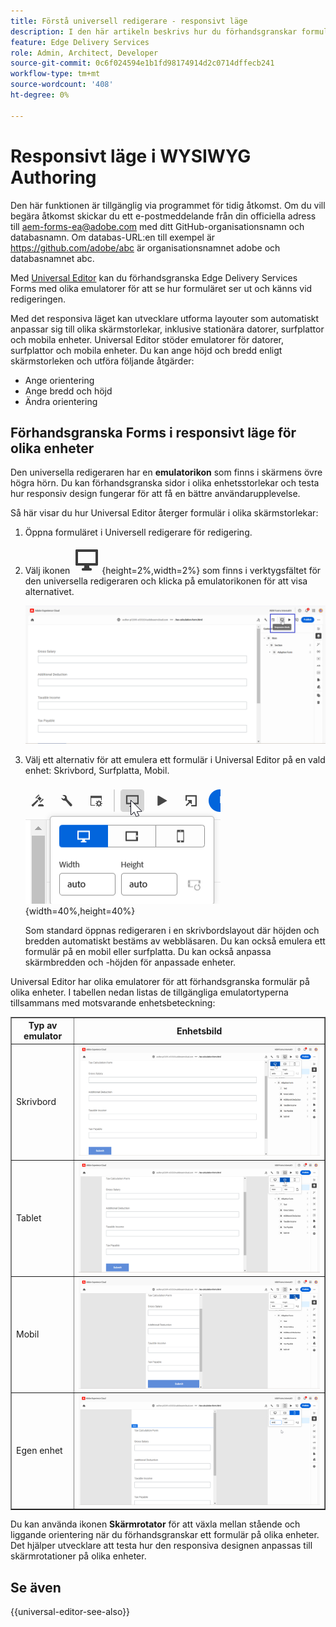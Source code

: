 ```yaml
---
title: Förstå universell redigerare - responsivt läge
description: I den här artikeln beskrivs hur du förhandsgranskar formulär med olika emulatorer i den universella redigeraren för att se hur de ser ut och känns under utvecklingen.
feature: Edge Delivery Services
role: Admin, Architect, Developer
source-git-commit: 0c6f024594e1b1fd98174914d2c0714dffecb241
workflow-type: tm+mt
source-wordcount: '408'
ht-degree: 0%

---
```


# Responsivt läge i WYSIWYG Authoring

<span class="preview"> Den här funktionen är tillgänglig via programmet för tidig åtkomst. Om du vill begära åtkomst skickar du ett e-postmeddelande från din officiella adress till <a href="mailto:aem-forms-ea@adobe.com">aem-forms-ea@adobe.com</a> med ditt GitHub-organisationsnamn och databasnamn. Om databas-URL:en till exempel är https://github.com/adobe/abc är organisationsnamnet adobe och databasnamnet abc.</span>


Med [Universal Editor](/help/edge/docs/forms/universal-editor/overview-universal-editor-for-edge-delivery-services-for-forms.md) kan du förhandsgranska Edge Delivery Services Forms med olika emulatorer för att se hur formuläret ser ut och känns vid redigeringen.

Med det responsiva läget kan utvecklare utforma layouter som automatiskt anpassar sig till olika skärmstorlekar, inklusive stationära datorer, surfplattor och mobila enheter. Universal Editor stöder emulatorer för datorer, surfplattor och mobila enheter. Du kan ange höjd och bredd enligt skärmstorleken och utföra följande åtgärder:

* Ange orientering
* Ange bredd och höjd
* Ändra orientering

## Förhandsgranska Forms i responsivt läge för olika enheter

Den universella redigeraren har en **emulatorikon** som finns i skärmens övre högra hörn. Du kan förhandsgranska sidor i olika enhetsstorlekar och testa hur responsiv design fungerar för att få en bättre användarupplevelse.

Så här visar du hur Universal Editor återger formulär i olika skärmstorlekar:

1. Öppna formuläret i Universell redigerare för redigering.
1. Välj ikonen ![Emulator](/help/edge/docs/forms/universal-editor/assets/emulator.png){height=2%,width=2%} som finns i verktygsfältet för den universella redigeraren och klicka på emulatorikonen för att visa alternativet.

   ![Responsivt läge](/help/edge/docs/forms/universal-editor/assets/universal-editor-emulator.png)

1. Välj ett alternativ för att emulera ett formulär i Universal Editor på en vald enhet: Skrivbord, Surfplatta, Mobil.

   ![Responsivt läge](/help/edge/docs/forms/universal-editor/assets/ue-responsivemode.png){width=40%,height=40%}

   Som standard öppnas redigeraren i en skrivbordslayout där höjden och bredden automatiskt bestäms av webbläsaren. Du kan också emulera ett formulär på en mobil eller surfplatta. Du kan också anpassa skärmbredden och -höjden för anpassade enheter.

Universal Editor har olika emulatorer för att förhandsgranska formulär på olika enheter. I tabellen nedan listas de tillgängliga emulatortyperna tillsammans med motsvarande enhetsbeteckning:

<table border="1" style="text-align:" left; border-collapse: collapse;">
    <tr>
        <th style="width: 20%">Typ av emulator</th>
        <th style="width: 80%">Enhetsbild</th>
    </tr>
    <tr>
        <td style="width: 20%">Skrivbord</td>
        <td style="width: 80%"><img src="/help/edge/docs/forms/universal-editor/assets/universal-editor-desktop.png" alt="Desktop Emulator" style="width: auto; height: auto"></td>
    </tr>
    <tr>
        <td style="width: 20%">Tablet</td>
        <td style="width: 80%"><img src="/help/edge/docs/forms/universal-editor/assets/universal-editor-tab.png" alt="Tablettemulator" style="width: auto; height: auto"></td>
    </tr>
    <tr>
        <td style="width: 20%">Mobil</td>
        <td style="width: 80%"><img src="/help/edge/docs/forms/universal-editor/assets/universal-editor-mobile.png" alt="Mobile Emulator" style="width: auto; height: auto"></td>
    </tr>
    <tr>
        <td style="width: 20%">Egen enhet</td>
        <td style="width: 80%"><img src="/help/edge/docs/forms/universal-editor/assets/universal-editor-custom.png" alt="Emulator för anpassad enhet" style="width: auto; height: auto"></td>
    </tr>
</table>

Du kan använda ikonen **Skärmrotator** för att växla mellan stående och liggande orientering när du förhandsgranskar ett formulär på olika enheter. Det hjälper utvecklare att testa hur den responsiva designen anpassas till skärmrotationer på olika enheter.

## Se även

{{universal-editor-see-also}}
